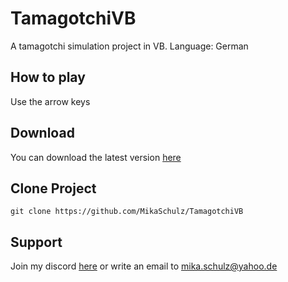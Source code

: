 # TamagotchiVB
A tamagotchi simulation project in VB.
Language: German

## How to play
Use the arrow keys

## Download
You can download the latest version [here](https://workupload.com/file/R5QDv974kKR)

## Clone Project

```
git clone https://github.com/MikaSchulz/TamagotchiVB
```

## Support
Join my discord [here](http://discord.gg/3eFzmJs) or write an email to [mika.schulz@yahoo.de](mailto:mika.schulz@yahoo.de)
